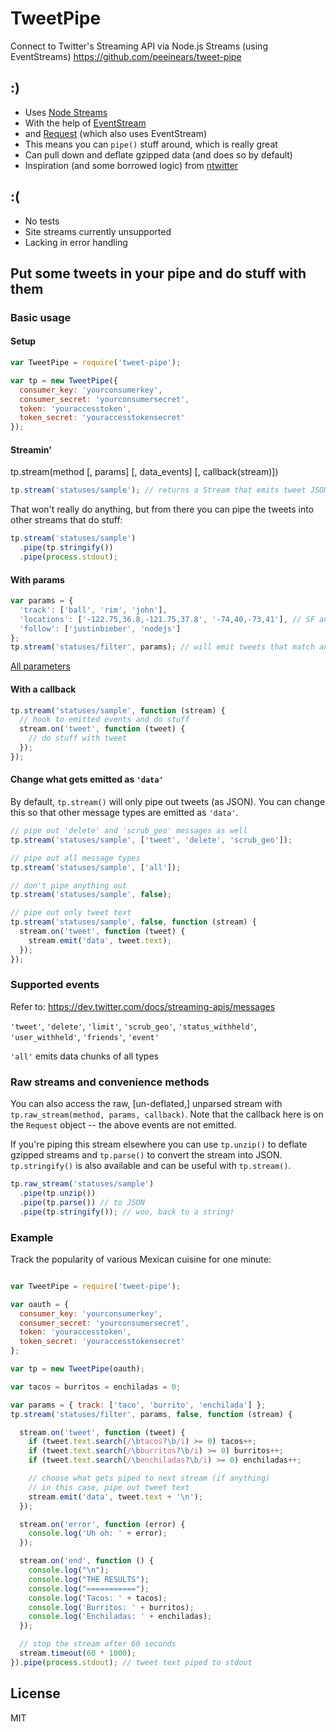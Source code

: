 TweetPipe
==========

Connect to Twitter's Streaming API via Node.js Streams (using EventStreams)
https://github.com/peeinears/tweet-pipe

## :)

 - Uses [Node Streams](http://nodejs.org/api/stream.html)
 - With the help of [EventStream](https://github.com/dominictarr/event-stream)
 - and [Request](https://github.com/mikeal/request) (which also uses EventStream)
 - This means you can `pipe()` stuff around, which is really great
 - Can pull down and deflate gzipped data (and does so by default)
 - Inspiration (and some borrowed logic) from [ntwitter](https://github.com/AvianFlu/ntwitter)

## :(

 - No tests
 - Site streams currently unsupported
 - Lacking in error handling

## Put some tweets in your pipe and do stuff with them

### Basic usage

#### Setup

``` js
var TweetPipe = require('tweet-pipe');

var tp = new TweetPipe({
  consumer_key: 'yourconsumerkey',
  consumer_secret: 'yourconsumersecret',
  token: 'youraccesstoken',
  token_secret: 'youraccesstokensecret'
});
```

#### Streamin'

tp.stream(method [, params] [, data_events] [, callback(stream)])

``` js
tp.stream('statuses/sample'); // returns a Stream that emits tweet JSON
```

That won't really do anything, but from there you can pipe the tweets into other streams that do stuff:

``` js
tp.stream('statuses/sample')
  .pipe(tp.stringify())
  .pipe(process.stdout);
```

#### With params

``` js
var params = {
  'track': ['ball', 'rim', 'john'],
  'locations': ['-122.75,36.8,-121.75,37.8', '-74,40,-73,41'], // SF and NY
  'follow': ['justinbieber', 'nodejs']
};
tp.stream('statuses/filter', params); // will emit tweets that match any one of the params
```

[All parameters](https://dev.twitter.com/docs/streaming-apis/parameters)

#### With a callback

``` js
tp.stream('statuses/sample', function (stream) {
  // hook to emitted events and do stuff
  stream.on('tweet', function (tweet) {
    // do stuff with tweet
  });
});
```

#### Change what gets emitted as `'data'`

By default, `tp.stream()` will only pipe out tweets (as JSON). 
You can change this so that other message types are emitted as `'data'`.

``` js
// pipe out 'delete' and 'scrub_geo' messages as well
tp.stream('statuses/sample', ['tweet', 'delete', 'scrub_geo']);

// pipe out all message types
tp.stream('statuses/sample', ['all']);

// don't pipe anything out
tp.stream('statuses/sample', false);

// pipe out only tweet text
tp.stream('statuses/sample', false, function (stream) {
  stream.on('tweet', function (tweet) {
    stream.emit('data', tweet.text);
  });
});
```

### Supported events

Refer to: https://dev.twitter.com/docs/streaming-apis/messages

`'tweet'`, `'delete'`, `'limit'`, `'scrub_geo'`, `'status_withheld'`, `'user_withheld'`, `'friends'`, `'event'`

`'all'` emits data chunks of all types


### Raw streams and convenience methods

You can also access the raw, [un-deflated,] unparsed stream with `tp.raw_stream(method, params, callback)`. 
Note that the callback here is on the `Request` object -- the above events are not emitted.

If you're piping this stream elsewhere you can use 
`tp.unzip()` to deflate gzipped streams and 
`tp.parse()` to convert the stream into JSON.
`tp.stringify()` is also available and can be useful with `tp.stream()`.

``` js
tp.raw_stream('statuses/sample')
  .pipe(tp.unzip())
  .pipe(tp.parse()) // to JSON
  .pipe(tp.stringify()); // woo, back to a string!
```

### Example

Track the popularity of various Mexican cuisine for one minute:

``` js

var TweetPipe = require('tweet-pipe');

var oauth = {
  consumer_key: 'yourconsumerkey',
  consumer_secret: 'yourconsumersecret',
  token: 'youraccesstoken',
  token_secret: 'youraccesstokensecret'
};

var tp = new TweetPipe(oauth);

var tacos = burritos = enchiladas = 0;

var params = { track: ['taco', 'burrito', 'enchilada'] };
tp.stream('statuses/filter', params, false, function (stream) {

  stream.on('tweet', function (tweet) {
    if (tweet.text.search(/\btacos?\b/i) >= 0) tacos++;
    if (tweet.text.search(/\bburritos?\b/i) >= 0) burritos++;
    if (tweet.text.search(/\benchiladas?\b/i) >= 0) enchiladas++;

    // choose what gets piped to next stream (if anything)
    // in this case, pipe out tweet text
    stream.emit('data', tweet.text + '\n');
  });

  stream.on('error', function (error) {
    console.log('Uh oh: ' + error);
  });

  stream.on('end', function () {
    console.log("\n");
    console.log("THE RESULTS");
    console.log("===========");
    console.log('Tacos: ' + tacos);
    console.log('Burritos: ' + burritos);
    console.log('Enchiladas: ' + enchiladas);
  });

  // stop the stream after 60 seconds
  stream.timeout(60 * 1000);
}).pipe(process.stdout); // tweet text piped to stdout

```

## License

MIT
